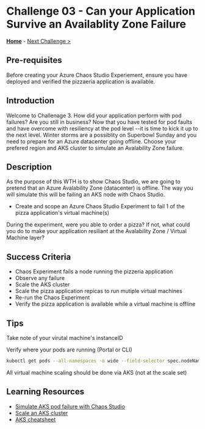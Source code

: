 # Challenge 03 - Can your Application Survive an Availablity Zone Failure

**[Home](../README.md)** - [Next Challenge >](./Challenge-04.md)

## Pre-requisites

Before creating your Azure Chaos Studio Experiement, ensure you have deployed and verified the pizzaeria application is available. 

## Introduction

Welcome to Challenage 3. How did your application perform with pod failures? Are you still in business? Now that you have tested for pod faults and have
overcome with resiliency at the pod level --it is time to kick it up to the next level. Winter storms are a possiblity on Superbowl Sunday and you need to
prepare for an Azure datacenter going offline. Choose your prefered region and AKS cluster to simulate an Avalability Zone failure. 
 

## Description

As the purpose of this WTH is to show Chaos Studio, we are going to pretend that an Azure Avalability Zone (datacenter) is offline. The way you will simulate this will be failing an AKS node with Chaos Studio. 

- Create and scope an Azure Chaos Studio Experiment to fail 1 of the pizza application's virtual machine(s)

During the experiment, were you able to order a pizza? If not, what could you do to make your application resiliant at the Avalability Zone / Virtual
Machine layer? 



## Success Criteria

- Chaos Experiment fails a node running the pizzeria application
- Observe any failure
- Scale the AKS cluster 
- Scale the pizza application repicas to run mutiple virtual machines
- Re-run the Chaos Experiment
- Verify the pizza application is available while a virtual machine is offline

## Tips

Take note of your virutal machine's instanceID

Verify where your pods are running (Portal or CLI)

```bash
kubectl get pods --all-namespaces -o wide --field-selector spec.nodeName=<node>

```

All virtual machine scaling should be done via AKS (not at the scale set)


## Learning Resources
- [Simulate AKS pod failure with Chaos Studio](https://docs.microsoft.com/en-us/azure/chaos-studio/chaos-studio-tutorial-aks-portal)
- [Scale an AKS cluster](https://docs.microsoft.com/en-us/azure/aks/scale-cluster)
- [AKS cheatsheet](https://kubernetes.io/docs/reference/kubectl/cheatsheet/)

